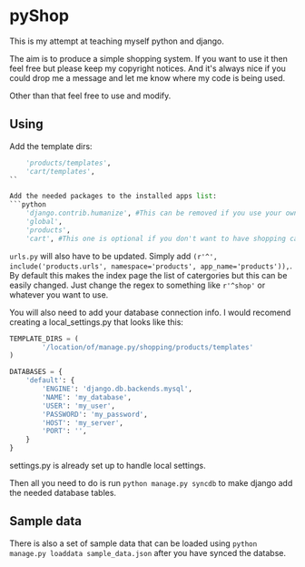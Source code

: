 pyShop
======

This is my attempt at teaching myself python and django.

The aim is to produce a simple shopping system. If you want to use it then feel free but please keep my copyright notices. And it's always nice if you could drop me a message and let me know where my code is being used.

Other than that feel free to use and modify.

Using
-----

Add the template dirs:
```python
	'products/templates',
	'cart/templates',
``

Add the needed packages to the installed apps list:
```python
	'django.contrib.humanize', #This can be removed if you use your own templates
	'global',
	'products',
	'cart', #This one is optional if you don't want to have shopping cart functionality
```

`urls.py` will also have to be updated. Simply add `(r'^', include('products.urls', namespace='products', app_name='products')),`. By default this makes the index page the list of catergories but this can be easily changed. Just change the regex to something like `r'^shop'` or whatever you want to use.

You will also need to add your database connection info. I would recomend creating a local_settings.py that looks like this:

```python
TEMPLATE_DIRS = (
        '/location/of/manage.py/shopping/products/templates'
)

DATABASES = {
    'default': {
        'ENGINE': 'django.db.backends.mysql',
        'NAME': 'my_database',
        'USER': 'my_user',
        'PASSWORD': 'my_password',
        'HOST': 'my_server',
        'PORT': '',
    }
}
```

settings.py is already set up to handle local settings.

Then all you need to do is run `python manage.py syncdb` to make django add the needed database tables.

Sample data
-----------

There is also a set of sample data that can be loaded using `python manage.py loaddata sample_data.json` after you have synced the databse.
